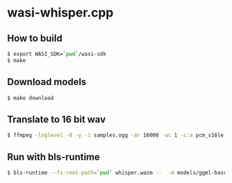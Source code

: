 # wasi-whisper.cpp

## How to build

```bash
$ export WASI_SDK=`pwd`/wasi-sdk
$ make
```

## Download models

```bash
$ make download
```

## Translate to 16 bit wav 

```bash
$ ffmpeg -loglevel -0 -y -i samples.ogg -ar 16000 -ac 1 -c:a pcm_s16le samples.wav
```

## Run with bls-runtime

```bash
$ bls-runtime --fs-root-path=`pwd` whisper.wasm --  -m models/ggml-base.en.bin -f samples/jfk.wav --print-colors
```
